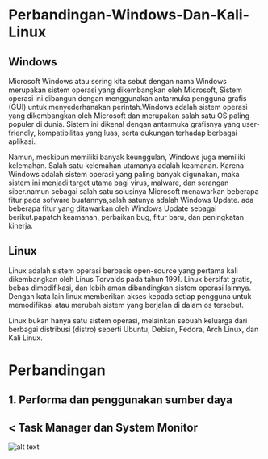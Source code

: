 # Perbandingan-Windows-Dan-Kali-Linux
## Windows 
Microsoft Windows atau sering kita sebut dengan nama Windows merupakan sistem operasi yang dikembangkan oleh Microsoft, Sistem operasi ini dibangun dengan menggunakan antarmuka pengguna grafis (GUI) untuk menyederhanakan perintah.Windows adalah sistem operasi yang dikembangkan oleh Microsoft dan merupakan salah satu OS paling populer di dunia. Sistem ini dikenal dengan antarmuka grafisnya yang user-friendly, kompatibilitas yang luas, serta dukungan terhadap berbagai aplikasi.

Namun, meskipun memiliki banyak keunggulan, Windows juga memiliki kelemahan. Salah satu kelemahan utamanya adalah keamanan. Karena Windows adalah sistem operasi yang paling banyak digunakan, maka sistem ini menjadi target utama bagi virus, malware, dan serangan siber.namun sebagai salah satu solusinya Microsoft menawarkan beberapa fitur pada sofware buatannya,salah satunya adalah Windows Update. ada beberapa fitur yang ditawarkan oleh Windows Update sebagai berikut.papatch keamanan, perbaikan bug, fitur baru, dan peningkatan kinerja.

## Linux
Linux adalah sistem operasi berbasis open-source yang pertama kali dikembangkan oleh Linus Torvalds pada tahun 1991. Linux bersifat gratis, bebas dimodifikasi, dan lebih aman dibandingkan sistem operasi lainnya.
Dengan kata lain linux memberikan akses kepada setiap pengguna untuk memodifikasi atau merubah sistem yang berjalan di dalam os tersebut.

Linux bukan hanya satu sistem operasi, melainkan sebuah keluarga dari berbagai distribusi (distro) seperti Ubuntu, Debian, Fedora, Arch Linux, dan Kali Linux.

# Perbandingan
## 1. Performa dan penggunakan sumber daya
## < Task Manager dan System Monitor
![alt text](?raw=true)
